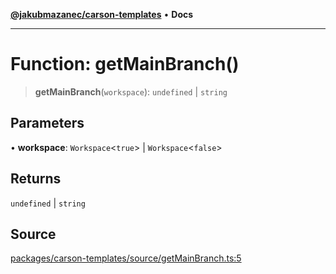 [**@jakubmazanec/carson-templates**](../README.md) • **Docs**

---

# Function: getMainBranch()

> **getMainBranch**(`workspace`): `undefined` \| `string`

## Parameters

• **workspace**: `Workspace`\<`true`\> \| `Workspace`\<`false`\>

## Returns

`undefined` \| `string`

## Source

[packages/carson-templates/source/getMainBranch.ts:5](https://github.com/jakubmazanec/js-tools/blob/45932621a19c677851f8bf60e4a28d217617972b/packages/carson-templates/source/getMainBranch.ts#L5)
